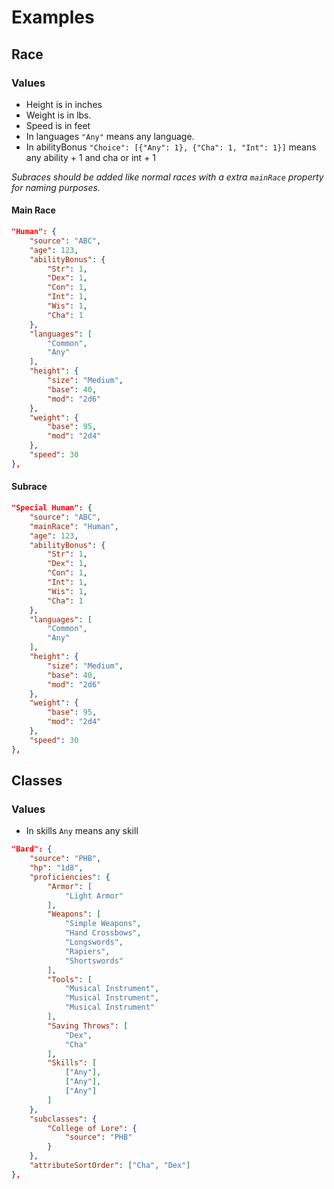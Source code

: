 # Examples

## Race

### Values

* Height is in inches
* Weight is in lbs.
* Speed is in feet
* In languages `"Any"` means any language.
* In abilityBonus `"Choice": [{"Any": 1}, {"Cha": 1, "Int": 1}]` means any ability + 1 and cha or int + 1

_Subraces should be added like normal races with a extra `mainRace` property for naming purposes._

#### Main Race

```json
"Human": {
    "source": "ABC",
    "age": 123,
    "abilityBonus": {
        "Str": 1,
        "Dex": 1,
        "Con": 1,
        "Int": 1,
        "Wis": 1,
        "Cha": 1
    },
    "languages": [
        "Common",
        "Any"
    ],
    "height": {
        "size": "Medium",
        "base": 40,
        "mod": "2d6"
    },
    "weight": {
        "base": 95,
        "mod": "2d4"
    },
    "speed": 30
},
```

#### Subrace

```json
"Special Human": {
    "source": "ABC",
    "mainRace": "Human",
    "age": 123,
    "abilityBonus": {
        "Str": 1,
        "Dex": 1,
        "Con": 1,
        "Int": 1,
        "Wis": 1,
        "Cha": 1
    },
    "languages": [
        "Common",
        "Any"
    ],
    "height": {
        "size": "Medium",
        "base": 40,
        "mod": "2d6"
    },
    "weight": {
        "base": 95,
        "mod": "2d4"
    },
    "speed": 30
},
```

## Classes

### Values

* In skills `Any` means any skill

```json
"Bard": {
    "source": "PHB",
    "hp": "1d8",
    "proficiencies": {
        "Armor": [
            "Light Armor"
        ],
        "Weapons": [
            "Simple Weapons",
            "Hand Crossbows",
            "Longswords",
            "Rapiers",
            "Shortswords"
        ],
        "Tools": [
            "Musical Instrument",
            "Musical Instrument",
            "Musical Instrument"
        ],
        "Saving Throws": [
            "Dex",
            "Cha"
        ],
        "Skills": [
            ["Any"],
            ["Any"],
            ["Any"]
        ]
    },
    "subclasses": {
        "College of Lore": {
            "source": "PHB"
        }
    },
    "attributeSortOrder": ["Cha", "Dex"]
},
```
